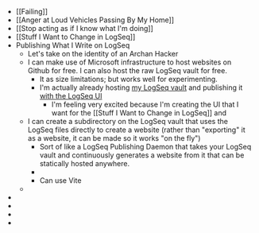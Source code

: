 - [[Failing]]
- [[Anger at Loud Vehicles Passing By My Home]]
- [[Stop acting as if I know what I'm doing]]
- [[Stuff I Want to Change in LogSeq]]
- Publishing What I Write on LogSeq
	- Let's take on the identity of an Archan Hacker
	- I can make use of Microsoft infrastructure to host websites on Github for free. I can also host the raw LogSeq vault for free.
		- It as size limitations; but works well for experimenting.
		- I'm actually already hosting [my LogSeq vault](https://github.com/Zequez/logseq-vault/) and publishing it [with the LogSeq UI](http://notes.zequez.space/)
			- I'm feeling very excited because I'm creating the UI that I want for the [[Stuff I Want to Change in LogSeq]] and
	- I can create a subdirectory on the LogSeq vault that uses the LogSeq files directly to create a website (rather than "exporting" it as a website, it can be made so it works "on the fly")
		- Sort of like a LogSeq Publishing Daemon that takes your LogSeq vault and continuously generates a website from it that can be statically hosted anywhere.
		-
		- Can use Vite
	-
-
-
-
-